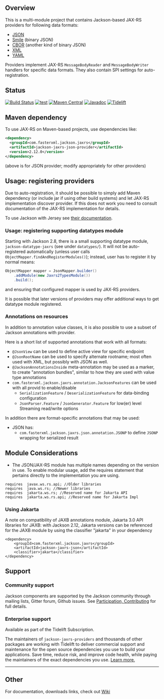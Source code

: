 ## Overview

This is a multi-module project that contains Jackson-based JAX-RS providers for following data formats:

* [JSON](https://github.com/FasterXML/jackson-core)
* [Smile](https://github.com/FasterXML/jackson-dataformat-smile) (binary JSON)
* [CBOR](https://github.com/FasterXML/jackson-dataformat-cbor) (another kind of binary JSON)
* [XML](https://github.com/FasterXML/jackson-dataformat-xml)
* [YAML](https://github.com/FasterXML/jackson-dataformat-yaml)

Providers implement JAX-RS `MessageBodyReader` and `MessageBodyWriter` handlers for specific
data formats. They also contain SPI settings for auto-registration.

## Status

[![Build Status](https://travis-ci.org/FasterXML/jackson-jaxrs-providers.svg?branch=master)](https://travis-ci.org/FasterXML/jackson-jaxrs-providers) [![test](https://github.com/victoryang00/jackson-jaxrs-providers/actions/workflows/test.yml/badge.svg)](https://github.com/victoryang00/jackson-jaxrs-providers/actions/workflows/test.yml)
[![Maven Central](https://maven-badges.herokuapp.com/maven-central/com.fasterxml.jackson.jaxrs/jackson-jaxrs-json-provider/badge.svg)](https://maven-badges.herokuapp.com/maven-central/com.fasterxml.jackson.jaxrs/jackson-jaxrs-json-provider/)
[![Javadoc](https://javadoc.io/badge/com.fasterxml.jackson.jaxrs/jackson-jaxrs-json-provider.svg)](http://www.javadoc.io/doc/com.fasterxml.jackson.jaxrs/jackson-jaxrs-json-provider)
[![Tidelift](https://tidelift.com/badges/package/maven/com.fasterxml.jackson.jaxrs:jackson-jaxrs-json-provider)](https://tidelift.com/subscription/pkg/maven-com-fasterxml-jackson-jaxrs-jackson-jaxrs-json-provider?utm_source=maven-com-fasterxml-jackson-jaxrs-jackson-jaxrs-json-provider&utm_medium=referral&utm_campaign=readme)

## Maven dependency

To use JAX-RS on Maven-based projects, use dependencies like:

```xml
<dependency>
  <groupId>com.fasterxml.jackson.jaxrs</groupId>
  <artifactId>jackson-jaxrs-json-provider</artifactId>
  <version>2.12.0</version>
</dependency>
```

(above is for JSON provider; modify appropriately for other providers)

## Usage: registering providers

Due to auto-registration, it should be possible to simply add Maven dependency
(or include jar if using other build systems) and let JAX-RS implementation discover
provider.
If this does not work you need to consult documentation of the JAX-RS implementation for details.  

To use Jackson with Jersey see [their documentation](https://jersey.github.io/documentation/latest/media.html#json.jackson).

### Usage: registering supporting datatypes module

Starting with Jackson 2.8, there is a small supporting datatype module, `jackson-datatype-jaxrs` (see
under `datatypes/`).
It will not be auto-registered automatically (unless user calls `ObjectMapper.findAndRegisterModules()`);
instead, user has to register it by normal means:

```java
ObjectMapper mapper = JsonMapper.builder()
    .addModule(new Jaxrs2TypesModule())
    .build();
```

and ensuring that configured mapper is used by JAX-RS providers.

It is possible that later versions of providers may offer additional ways to get datatype module registered.

### Annotations on resources

In addition to annotation value classes, it is also possible to use a subset
of Jackson annotations with provider.

Here is a short list of supported annotations that work with all formats:

* `@JsonView` can be used to define active view for specific endpoint
* `@JsonRootName` can be used to specify alternate rootname; most often used with XML, but possibly with JSON as well.
* `@JacksonAnnotationsInside` meta-annotation may be used as a marker, to create "annotation bundles", similar to how they are used with value type annotations
* `com.fasterxml.jackson.jaxrs.annotation.JacksonFeatures` can be used with all provid to enable/disable
    * `SerializationFeature` / `DeserializationFeature` for data-binding configuration
    * `JsonParser.Feature` / `JsonGenerator.Feature` for low(er) level Streaming read/write options

In addition there are format-specific annotations that may be used:

* JSON has:
    * `com.fasterxml.jackson.jaxrs.json.annotation.JSONP` to define `JSONP` wrapping for serialized result


## Module Considerations
* The JSON/JAX-RS module has multiple names depending on the version in use. To enable modular usage, add the requires statement that pertains directly to the implementation you are using. 
```
requires  javax.ws.rs.api; //Older libraries
requires  java.ws.rs; //Newer libraries
requires  jakarta.ws.rs; //Reserved name for Jakarta API
requires  jakarta.ws.rs.api; //Reserved name for Jakarta Impl
```

### Using Jakarta

A note on compatibility of JAXB annotations module, Jakarta 3.0 API libraries for JAXB: with Jackson 2.12,
Jakarta versions can be referenced for the JAXB module by using the classifier "jakarta" in your dependency

```
<dependency>
    <groupId>com.fasterxml.jackson.jaxrs</groupId>
    <artifactId>jackson-jaxrs-json</artifactId>
    <classifier>jakarta</classifier>
</dependency>
``` 

## Support

### Community support

Jackson components are supported by the Jackson community through mailing lists, Gitter forum, Github issues. See [Participation, Contributing](../../../jackson#participation-contributing) for full details.

### Enterprise support

Available as part of the Tidelift Subscription.

The maintainers of `jackson-jaxrs-providers` and thousands of other packages are working with Tidelift to deliver commercial support and maintenance for the open source dependencies you use to build your applications. Save time, reduce risk, and improve code health, while paying the maintainers of the exact dependencies you use. [Learn more.](https://tidelift.com/subscription/pkg/maven-com-fasterxml-jackson-jaxrs-jackson-jaxrs-json-provider?utm_source=maven-com-fasterxml-jackson-jaxrs-jackson-jaxrs-json-provider&utm_medium=referral&utm_campaign=enterprise&utm_term=repo)

-----

## Other

For documentation, downloads links, check out [Wiki](../../wiki)
